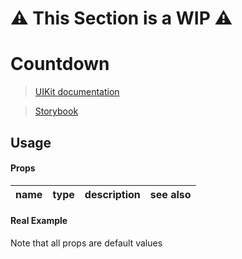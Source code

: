 # ⚠️ This Section is a WIP ⚠️


# Countdown
> [UIKit documentation](https://getuikit.com/docs/Countdown)

> [Storybook](https://0c370t.github.io/Svelte-UIKit3/docs/?path=/story/Countdown--main)
## Usage

#### Props
| name        | type  | description                  | see also                        |
|-------------|-------|------------------------------|---------------------------------|

#### Real Example
Note that all props are default values
